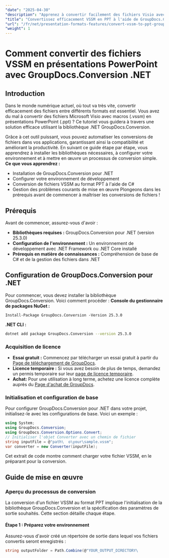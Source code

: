 ```yaml
---
"date": "2025-04-30"
"description": "Apprenez à convertir facilement des fichiers Visio avec macros (VSSM) en présentations PowerPoint grâce à la puissante bibliothèque .NET GroupDocs.Conversion. Suivez notre guide étape par étape pour une conversion fluide."
"title": "Convertissez efficacement VSSM en PPT à l'aide de GroupDocs.Conversion .NET - Un guide complet"
"url": "/fr/net/presentation-formats-features/convert-vssm-to-ppt-groupdocs-conversion-net/"
"weight": 1
---
```


# Comment convertir des fichiers VSSM en présentations PowerPoint avec GroupDocs.Conversion .NET
## Introduction
Dans le monde numérique actuel, où tout va très vite, convertir efficacement des fichiers entre différents formats est essentiel. Vous avez du mal à convertir des fichiers Microsoft Visio avec macros (.vssm) en présentations PowerPoint (.ppt) ? Ce tutoriel vous guidera à travers une solution efficace utilisant la bibliothèque .NET GroupDocs.Conversion.

Grâce à cet outil puissant, vous pouvez automatiser les conversions de fichiers dans vos applications, garantissant ainsi la compatibilité et améliorant la productivité. En suivant ce guide étape par étape, vous apprendrez à installer les bibliothèques nécessaires, à configurer votre environnement et à mettre en œuvre un processus de conversion simple.
**Ce que vous apprendrez :**
- Installation de GroupDocs.Conversion pour .NET
- Configurer votre environnement de développement
- Conversion de fichiers VSSM au format PPT à l'aide de C#
- Gestion des problèmes courants de mise en œuvre
Plongeons dans les prérequis avant de commencer à maîtriser les conversions de fichiers !
## Prérequis
Avant de commencer, assurez-vous d'avoir :
- **Bibliothèques requises :** GroupDocs.Conversion pour .NET (version 25.3.0)
- **Configuration de l'environnement :** Un environnement de développement avec .NET Framework ou .NET Core installé
- **Prérequis en matière de connaissances :** Compréhension de base de C# et de la gestion des fichiers dans .NET
## Configuration de GroupDocs.Conversion pour .NET
Pour commencer, vous devez installer la bibliothèque GroupDocs.Conversion. Voici comment procéder :
**Console du gestionnaire de packages NuGet :**
```plaintext
Install-Package GroupDocs.Conversion -Version 25.3.0
```
**\.NET CLI :**
```bash
dotnet add package GroupDocs.Conversion --version 25.3.0
```
### Acquisition de licence
- **Essai gratuit :** Commencez par télécharger un essai gratuit à partir du [Page de téléchargement de GroupDocs](https://releases.groupdocs.com/conversion/net/).
- **Licence temporaire :** Si vous avez besoin de plus de temps, demandez un permis temporaire sur leur [page de licence temporaire](https://purchase.groupdocs.com/temporary-license/).
- **Achat:** Pour une utilisation à long terme, achetez une licence complète auprès du [Page d'achat de GroupDocs](https://purchase.groupdocs.com/buy).
### Initialisation et configuration de base
Pour configurer GroupDocs.Conversion pour .NET dans votre projet, initialisez-le avec les configurations de base. Voici un exemple :
```csharp
using System;
using GroupDocs.Conversion;
using GroupDocs.Conversion.Options.Convert;
// Initialiser l'objet Converter avec un chemin de fichier
string inputFile = @"path\	o\your\sample.vssm";
var converter = new Converter(inputFile);
```
Cet extrait de code montre comment charger votre fichier VSSM, en le préparant pour la conversion.
## Guide de mise en œuvre
### Aperçu du processus de conversion
La conversion d'un fichier VSSM au format PPT implique l'initialisation de la bibliothèque GroupDocs.Conversion et la spécification des paramètres de sortie souhaités. Cette section détaille chaque étape.
#### Étape 1 : Préparez votre environnement
Assurez-vous d'avoir créé un répertoire de sortie dans lequel vos fichiers convertis seront enregistrés :
```csharp
string outputFolder = Path.Combine(@"YOUR_OUTPUT_DIRECTORY\